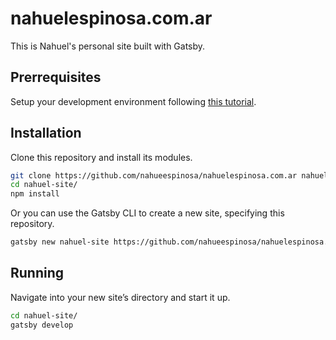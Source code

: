 # nahuelespinosa.com.ar

This is Nahuel's personal site built with Gatsby.

## Prerrequisites

Setup your development environment following [this tutorial](https://www.gatsbyjs.com/docs/tutorial/part-zero/).

## Installation

Clone this repository and install its modules.

```bash
git clone https://github.com/nahueespinosa/nahuelespinosa.com.ar nahuel-site
cd nahuel-site/
npm install
```

Or you can use the Gatsby CLI to create a new site, specifying this repository.

```bash
gatsby new nahuel-site https://github.com/nahueespinosa/nahuelespinosa.com.ar
```

## Running

Navigate into your new site’s directory and start it up.

```bash
cd nahuel-site/
gatsby develop
```
